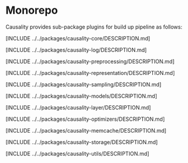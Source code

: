 # Monorepo

Causality provides sub-package plugins for build up pipeline as follows:

[INCLUDE ../../packages/causality-core/DESCRIPTION.md]

[INCLUDE ../../packages/causality-log/DESCRIPTION.md]

[INCLUDE ../../packages/causality-preprocessing/DESCRIPTION.md]

[INCLUDE ../../packages/causality-representation/DESCRIPTION.md]

[INCLUDE ../../packages/causality-sampling/DESCRIPTION.md]

[INCLUDE ../../packages/causality-models/DESCRIPTION.md]

[INCLUDE ../../packages/causality-layer/DESCRIPTION.md]

[INCLUDE ../../packages/causality-optimizers/DESCRIPTION.md]

[INCLUDE ../../packages/causality-memcache/DESCRIPTION.md]

[INCLUDE ../../packages/causality-storage/DESCRIPTION.md]

[INCLUDE ../../packages/causality-utils/DESCRIPTION.md]




